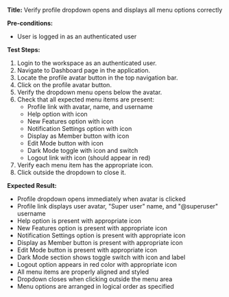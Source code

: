 **Title:** Verify profile dropdown opens and displays all menu options correctly

**Pre-conditions:**
* User is logged in as an authenticated user

**Test Steps:**
1. Login to the workspace as an authenticated user.
2. Navigate to Dashboard page in the application.
3. Locate the profile avatar button in the top navigation bar.
4. Click on the profile avatar button.
5. Verify the dropdown menu opens below the avatar.
6. Check that all expected menu items are present:
   - Profile link with avatar, name, and username
   - Help option with icon
   - New Features option with icon
   - Notification Settings option with icon
   - Display as Member button with icon
   - Edit Mode button with icon
   - Dark Mode toggle with icon and switch
   - Logout link with icon (should appear in red)
7. Verify each menu item has the appropriate icon.
8. Click outside the dropdown to close it.

**Expected Result:**
* Profile dropdown opens immediately when avatar is clicked
* Profile link displays user avatar, "Super user" name, and "@superuser" username
* Help option is present with appropriate icon
* New Features option is present with appropriate icon
* Notification Settings option is present with appropriate icon
* Display as Member button is present with appropriate icon
* Edit Mode button is present with appropriate icon
* Dark Mode section shows toggle switch with icon and label
* Logout option appears in red color with appropriate icon
* All menu items are properly aligned and styled
* Dropdown closes when clicking outside the menu area
* Menu options are arranged in logical order as specified